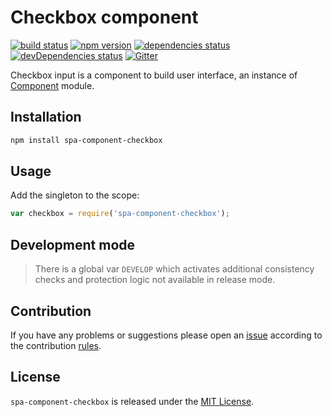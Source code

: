 Checkbox component
==================

[![build status](https://img.shields.io/travis/spasdk/component-checkbox.svg?style=flat-square)](https://travis-ci.org/spasdk/component-checkbox)
[![npm version](https://img.shields.io/npm/v/spa-component-checkbox.svg?style=flat-square)](https://www.npmjs.com/package/spa-component-checkbox)
[![dependencies status](https://img.shields.io/david/spasdk/component-checkbox.svg?style=flat-square)](https://david-dm.org/spasdk/component-checkbox)
[![devDependencies status](https://img.shields.io/david/dev/spasdk/component-checkbox.svg?style=flat-square)](https://david-dm.org/spasdk/component-checkbox?type=dev)
[![Gitter](https://img.shields.io/badge/gitter-join%20chat-blue.svg?style=flat-square)](https://gitter.im/DarkPark/spasdk)


Checkbox input is a component to build user interface, an instance of [Component](https://github.com/spasdk/component) module.


## Installation ##

```bash
npm install spa-component-checkbox
```


## Usage ##

Add the singleton to the scope:

```js
var checkbox = require('spa-component-checkbox');
```


## Development mode ##

> There is a global var `DEVELOP` which activates additional consistency checks and protection logic not available in release mode.


## Contribution ##

If you have any problems or suggestions please open an [issue](https://github.com/spasdk/component-checkbox/issues)
according to the contribution [rules](.github/contributing.md).


## License ##

`spa-component-checkbox` is released under the [MIT License](license.md).
